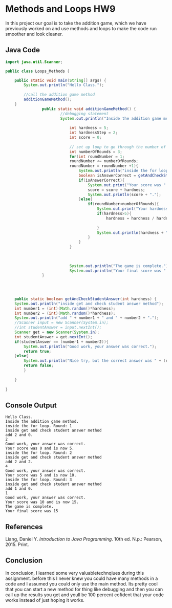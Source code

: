 # Methods and Loops HW9
In this project our goal is to take the addition game, which we have previously worked on and use methods and loops to make the code run smoother and look cleaner.

## Java Code
```java
import java.util.Scanner;

public class Loops_Methods {

	public static void main(String[] args) {
		System.out.println("Hello Class.");
		
		//call the addition game method
		additionGameMethod();
	}
				public static void additionGameMethod() {
						//debugging statement
						System.out.println("Inside the addition game method.");
	
							int hardness = 5;
							int hardnessStep = 2;
							int score = 0;
	
							// set up loop to go through the number of rounds
							int numberOfRounds = 3;
							for(int roundNumber = 1;
							roundNumber <= numberOfRounds;
							roundNumber = roundNumber +1){
								System.out.println("inside the for loop. Round: " + roundNumber);
								boolean isAnswerCorrect = getAndCheckStudentAnswer(hardness);
								if(isAnswerCorrect){
									System.out.print("Your score was " + score + " and is now ");
									score = score + hardness;
									System.out.println(score + ".");
								}else{
									if(roundNumber<numberOfRounds){
										System.out.print("Your hardness was " + hardness + " and is now ");
										if(hardness>5){
											hardness = hardness / hardnessStep;
											
										}
										System.out.println(hardness + ".");
									}
								}
							}
							
							
									
							System.out.println("The game is complete.");
							System.out.println("Your final score was " + score );
				}

							
						
						
	public static boolean getAndCheckStudentAnswer(int hardness) {
	System.out.println("inside get and check student answer method");
	int number1 = (int)(Math.random()*hardness);
	int number2 = (int)(Math.random()*hardness);
	System.out.println("add " + number1 + " and " + number2 + ".");
	//Scanner input = new Scanner(System.in);
	//int studentAnswer = input.nextInt();
	Scanner get = new Scanner(System.in);
	int studentAnswer = get.nextInt();
	if(studentAnswer == (number1 + number2)){
		System.out.println("Good work, your answer was correct.");
		return true;
	}else{
		System.out.println("Nice try, but the correct answer was " + (number1 + number2));
		return false;
		}
	
	}	
	
}

```

## Console Output
```
Hello Class.
Inside the addition game method.
inside the for loop. Round: 1
inside get and check student answer method
add 2 and 0.
2
Good work, your answer was correct.
Your score was 0 and is now 5.
inside the for loop. Round: 2
inside get and check student answer method
add 2 and 2.
4
Good work, your answer was correct.
Your score was 5 and is now 10.
inside the for loop. Round: 3
inside get and check student answer method
add 1 and 0.
1
Good work, your answer was correct.
Your score was 10 and is now 15.
The game is complete.
Your final score was 15
```

## References
Liang, Daniel Y. <i>Introduction to Java Programming</i>. 10th ed. N.p.: Pearson, 2015. Print.

## Conclusion
In conclusion, I learned some very valuabletechnqiues during this assignment. before this I never knew you could have many methods in a code and I assumed you could only use the main method. Its pretty cool that you can start a new method for thing like debugging and then you can call up the results you get and youll be 100 percent cofident that your code works instead of just hoping it works.
